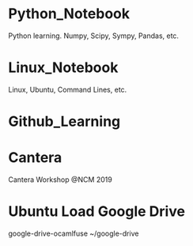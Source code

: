 
# Python_Notebook
Python learning. Numpy, Scipy, Sympy, Pandas, etc.

# Linux_Notebook
Linux, Ubuntu, Command Lines, etc. 

# Github_Learning

# Cantera 
Cantera Workshop @NCM 2019

# Ubuntu Load Google Drive
google-drive-ocamlfuse ~/google-drive
